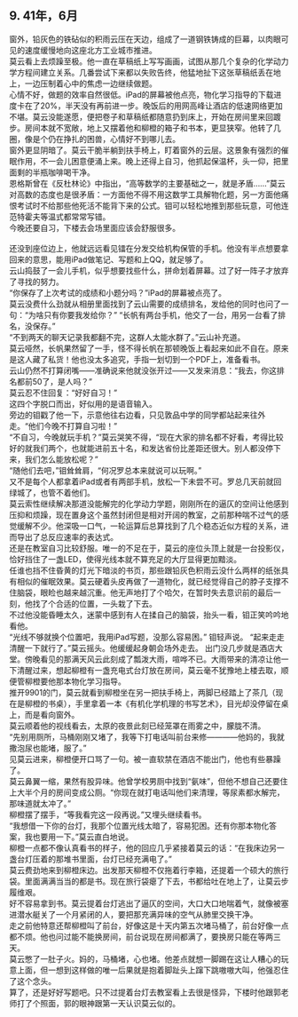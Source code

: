 ## 9. 41年，6月  
   窗外，铅灰色的铁砧似的积雨云压在天边，组成了一道钢铁铸成的巨幕，以肉眼可见的速度缓慢地向这座北方工业城市推进。  
	莫云看上去烦躁至极。他一直在草稿纸上写写画画，试图从那几个复杂的化学动力学方程间建立关系。几番尝试下来都以失败告终，他猛地扯下这张草稿纸丢在地上，一边压制着心中的焦虑一边继续做题。    
	心情不好，做题的效率自然很低。iPad的屏幕被他点亮，物化学习指导的下载进度卡在了20%，半天没有再前进一步。晚饭后的用网高峰让酒店的低速网络更加不堪。莫云没能遂愿，便把卷子和草稿纸都随意扔到床上，开始在房间里来回踱步。房间本就不宽敞，地上又摆着他和柳橙的箱子和书本，更显狭窄。他转了几圈，像是个仍在挣扎的困兽，心情好不到哪儿去。  
	窗外更显阴暗了。莫云干脆半躺到扶手椅上，盯着窗外的云层。这景象有强烈的催眠作用，不一会儿困意便涌上来。晚上还得上自习，他抓起保温杯，头一仰，把里面剩的半瓶咖啡喝干净。    
	恩格斯曾在《反杜林论》中指出，“高等数学的主要基础之一，就是矛盾……”莫云对高数的态度也是很矛盾：一方面他不得不用这数学工具解物化题，另一方面他痛恨考试时不给那些他死活不能背下来的公式。钼可以轻松地推到那些玩意，可他连范特霍夫等温式都常常写错。  
   今晚还要自习，下楼去会场里面应该会舒服很多。  
<br/>
	还没到座位边上，他就远远看见镭在分发交给机构保管的手机。他没有半点想要拿回来的意思，能用iPad做笔记、写题和上QQ，就足够了。  
	云山捣鼓了一会儿手机，似乎想要找些什么，拼命划着屏幕。过了好一阵子才放弃了寻找的努力。  
	“你保存了上次考试的成绩和小题分吗？”iPad的屏幕被点亮了。  
	莫云没费什么劲就从相册里面找到了云山需要的成绩排名，发给他的同时也问了一句：“为啥只有你要我发给你？”
	“长帆有两台手机，他交了一台，用另一台看了排名，没保存。”  
	“不到两天的聊天记录我都翻不完，这群人太能水群了。”云山补充道。  
	莫云哑然，长帆果然留了一手，怪不得长帆在那顿晚饭上看起来如此不自在。原来是这人藏了私货！他也没太多追究，手指一划切到一个PDF上，准备看书。  
	云山仍然不打算闭嘴——准确说来他就没张开过——又发来消息：“我去，你这排名都前50了，是人吗？”  
	莫云忍不住回复：“好好自习！”  
	这四个字脱口而出，好似用的是语音输入。  
	旁边的钼戳了他一下，示意他往右边看，只见敦品中学的同学都站起来往外走。“他们今晚不打算自习啦！”  
	“不自习，今晚就玩手机？”莫云哭笑不得，“现在大家的排名都不好看，考得比较好的就我们两个，也就能进前五十名，和发达省份比差距还很大。别人都没停下来，我们怎么能放松呢？”    
	“随他们去吧，”钼耸耸肩，“何况罗总本来就说可以玩啊。”  
	又不是每个人都拿着iPad或者有两部手机，放松一下未尝不可。罗总几天前就回绿城了，也管不着他们。  
	莫云索性继续解决那道没能解完的化学动力学题，刚刚所在的逼仄的空间让他感到压抑和烦躁，现在置身这个虽然封闭但是相对开阔的教室，之前那种喘不过气的感觉缓解不少。他深吸一口气，一轮运算后总算找到了几个稳态近似方程的关系，进而导出了总反应速率的表达式。  
	还是在教室自习比较舒服。唯一的不足在于，莫云的座位头顶上就是一台投影仪，恰好挡住了一盏LED，使得光线本就不算充足的大厅显得更加黯淡。  
	任谁也挡不住昏黄的灯光下暗淡的书页，那些跟铅灰色积雨云没什么两样的纸张具有相似的催眠效果。莫云硬着头皮再做了一道物化，就已经觉得自己的脖子支撑不住脑袋，眼睑也越来越沉重。他无声地打了个哈欠，在暂时失去意识前的最后一刻，他找了个合适的位置，一头栽了下去。  
	不过他没能昏睡太久，迷蒙中感到有人在揉自己的脑袋，抬头一看，钼正笑吟吟地看他。  
	“光线不够就换个位置吧，我用iPad写题，没那么容易困。”  钼轻声说。
	“起来走走清醒一下就行了。”莫云摇头。他缓缓起身朝会场外走去。
	出门没几步就是酒店大堂。傍晚看见的那满天风云此刻成了瓢泼大雨，喧哗不已。大雨带来的清凉让他一下清醒过来，想起柳橙有一盏充电式台灯放在房间，莫云毫不犹豫地上楼去取，顺便管柳橙要他那本物化学习指导。  
	推开9901的门，莫云就看到柳橙坐在另一把扶手椅上，两脚已经踏上了茶几（现在是柳橙的书桌），手里拿着一本《有机化学机理的书写艺术》，目光却没停留在桌上，而是看向窗外。  
   莫云顺着他的视线看去，太原的夜景此刻已经笼罩在雨雾之中，朦胧不清。  
   “先别用厕所，马桶刚刚又堵了，我等下打电话叫前台来修————他妈的，我就撒泡尿也能堵，服了。”  
   见莫云进来，柳橙便开口骂了一句。被一直软禁在酒店不能出门，他也有些暴躁了。  
   莫云鼻翼一缩，果然有股异味。他曾学校男厕中找到“氨味”，但他不想自己还要住上大半个月的房间变成公厕。“你现在就打电话叫他们来清理，等尿素都水解完，那味道就太冲了。”    
   柳橙摆了摆手，“等我看完这一段再说。”又埋头继续看书。  
   “我想借一下你的台灯，我那个位置光线太暗了，容易犯困。还有你那本物化答案，我也要用一下。”莫云直白地说。  
   柳橙一点都不像认真看书的样子，他的回应几乎紧接着莫云的话：“在我床边另一盏台灯压着的那堆书里面，台灯已经充满电了。”  
	莫云费劲地来到柳橙床边。出发那天柳橙不仅拖着行李箱，还提着一个硕大的旅行袋。里面满满当当的都是书。现在旅行袋瘪了下去，书都给吐在地上了，让莫云步履维艰。  
   好不容易拿到书。莫云提着台灯逃出了逼仄的空间，大口大口地喘着气，就像被塞进潜水艇关了一个月紧闭的人，要把那充满异味的空气从肺里交换干净。  
   走之前他特意还帮柳橙叫了前台，好像这是十天内第五次堵马桶了，前台好像一点都不烦。他也问过能不能换房间，前台说现在房间都满了，要换房只能在等两三天。  
   莫云憋了一肚子火。妈的，马桶堵，心也堵。他差点就想一脚踢在这让人糟心的玩意上面，但一想到这样做的唯一后果就是抱着脚趾头上蹿下跳嗷嗷大叫，他强忍住了这个念头。  
   算了，还是好好写题吧。只不过提着台灯去教室看上去很是怪异，下楼时他跟郭老师打了个照面，郭的眼神跟第一天认识莫云似的。  
